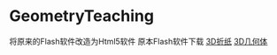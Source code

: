 # GeometryTeaching
将原来的Flash软件改造为Html5软件
原本Flash软件下载
[3D折纸](http://p5qgrn52w.bkt.clouddn.com/geometryTeaching/Net_c_10.10.zip)
[3D几何体](http://p5qgrn52w.bkt.clouddn.com/geometryTeaching/VertexEdgeFace_8.3.zip)